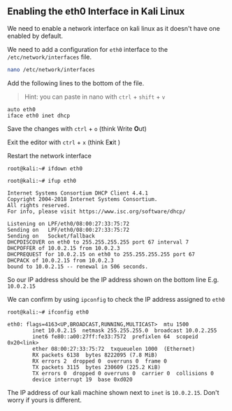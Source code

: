 ## Enabling the eth0 Interface in Kali Linux

We need to enable a network interface on kali linux as it doesn't have one enabled by default.

We need to add a configuration for `eth0` interface to the `/etc/network/interfaces` file.

```bash
nano /etc/network/interfaces
```

Add the following lines to the bottom of the file.

>Hint: you can paste in nano with `ctrl` + `shift` + `v`

```
auto eth0
iface eth0 inet dhcp
```

Save the changes with `ctrl` + `o` (think Write **O**ut)

Exit the editor with `ctrl` + `x` (think E**x**it )

Restart the network interface

```
root@kali:~# ifdown eth0
```

```
root@kali:~# ifup eth0

Internet Systems Consortium DHCP Client 4.4.1
Copyright 2004-2018 Internet Systems Consortium.
All rights reserved.
For info, please visit https://www.isc.org/software/dhcp/

Listening on LPF/eth0/08:00:27:33:75:72
Sending on   LPF/eth0/08:00:27:33:75:72
Sending on   Socket/fallback
DHCPDISCOVER on eth0 to 255.255.255.255 port 67 interval 7
DHCPOFFER of 10.0.2.15 from 10.0.2.3
DHCPREQUEST for 10.0.2.15 on eth0 to 255.255.255.255 port 67
DHCPACK of 10.0.2.15 from 10.0.2.3     
bound to 10.0.2.15 -- renewal in 506 seconds.      
```

So our IP address should be the IP address shown on the bottom line E.g. `10.0.2.15`

We can confirm by using `ipconfig` to check the IP address assigned to `eth0`

```
root@kali:~# ifconfig eth0

eth0: flags=4163<UP,BROADCAST,RUNNING,MULTICAST>  mtu 1500
        inet 10.0.2.15  netmask 255.255.255.0  broadcast 10.0.2.255
        inet6 fe80::a00:27ff:fe33:7572  prefixlen 64  scopeid 0x20<link>
        ether 08:00:27:33:75:72  txqueuelen 1000  (Ethernet)
        RX packets 6138  bytes 8222095 (7.8 MiB)
        RX errors 2  dropped 0  overruns 0  frame 0
        TX packets 3115  bytes 230609 (225.2 KiB)
        TX errors 0  dropped 0 overruns 0  carrier 0  collisions 0
        device interrupt 19  base 0xd020    
```

The IP address of our kali machine shown next to `inet` is `10.0.2.15`. Don't worry if yours is different.

